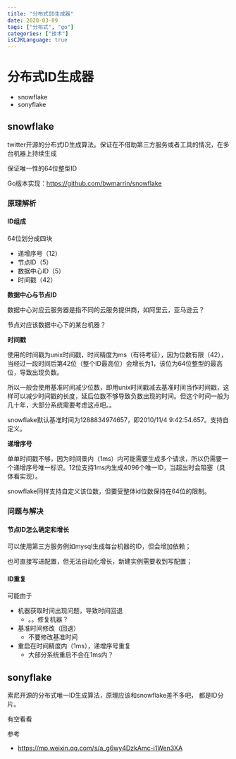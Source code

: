 ```yaml
---
title: "分布式ID生成器"
date: 2020-03-09
tags: ["分布式", "go"]
categories: ["技术"]
isCJKLanguage: true
---
```

# 分布式ID生成器

- snowflake
- sonyflake

## snowflake

twitter开源的分布式ID生成算法。保证在不借助第三方服务或者工具的情况，在多台机器上持续生成

保证唯一性的64位整型ID



Go版本实现：https://github.com/bwmarrin/snowflake



### 原理解析

#### ID组成

64位划分成四块

- 递增序号（12）
- 节点ID（5）
- 数据中心ID（5）
- 时间戳（42）



**数据中心与节点ID**

数据中心对应云服务器是指不同的云服务提供商，如阿里云，亚马逊云？

节点对应该数据中心下的某台机器？



**时间戳**

使用的时间戳为unix时间戳，时间精度为ms（有待考征），因为位数有限（42），当经过一段时间后第42位（整个ID最高位）会增长为1，该位为64位整型的最高位，导致出现负数。

所以一般会使用基准时间减少位数，即用unix时间戳减去基准时间当作时间戳，这样可以减少时间戳的长度，延后位数不够导致负数出现的时间。但这个时间一般为几十年，大部分系统需要考虑这点吧。。

snowflake默认基准时间为1288834974657，即2010/11/4 9:42:54.657。支持自定义。



**递增序号**

单单时间戳不够，因为时间景内（1ms）内可能需要生成多个请求，所以仍需要一个递增序号唯一标识。12位支持1ms内生成4096个唯一ID，当超出时会阻塞（具体看实现）。

snowflake同样支持自定义该位数，但要受整体id位数保持在64位的限制。



### 问题与解决

#### 节点ID怎么确定和增长

可以使用第三方服务例如mysql生成每台机器的ID，但会增加依赖；

也可直接写进配置，但无法自动化增长，新建实例需要收到写配置；



#### ID重复

可能由于

- 机器获取时间出现问题，导致时间回退
  - 。。修复机器？
- 基准时间修改（回退）
  - 不要修改基准时间
- 重启在时间精度内（1ms），递增序号重复
  - 大部分系统重启不会在1ms内？



## sonyflake

索尼开源的分布式唯一ID生成算法，原理应该和snowflake差不多吧， 都是ID分片。

有空看看



参考

- https://mp.weixin.qq.com/s/a_g6wy4DzkAmc-i1Wen3XA



